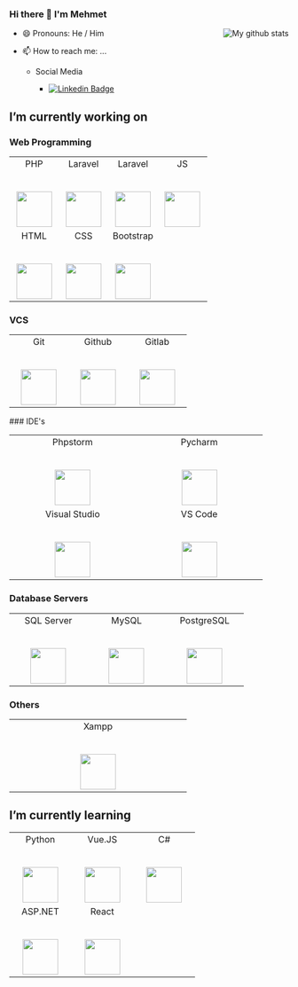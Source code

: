 ### Hi there 👋 I'm Mehmet


<img align="right" src="https://github-readme-stats.vercel.app/api?username=MHMTTPRLK&show_icons=true&line_height=50&theme=tokyonight" alt="My github stats" /></a>

- 😄 Pronouns: He / Him

- 📫 How to reach me: ...


  - Social Media

    - [![Linkedin Badge](https://img.shields.io/badge/-mehmetparlak-blue?style=flat-square&logo=Linkedin&logoColor=white&link=https://www.linkedin.com/in/mehmet-parlak/)](https://www.linkedin.com/in/mehmet-parlak/)







## I’m currently working on

### Web Programming 

<table>
  <tbody>
    <tr valign="top">
      <td width="25%" align="center">
        <span>PHP</span><br><br><br>
        <img height="64px" src="https://cdn.svgporn.com/logos/php.svg">
      </td>
      <td width="25%" align="center">
        <span>Laravel</span><br><br><br>
        <img height="64px" src="https://cdn.svgporn.com/logos/laravel.svg">
      </td>
	<td width="25%" align="center">
        <span>Laravel</span><br><br><br>
        <img height="64px" src="https://cdn.svgporn.com/logos/codeigniter.svg">
      </td>
      <td width="25%" align="center">
        <span>JS</span><br><br><br>
        <img height="64px" src="https://cdn.svgporn.com/logos/javascript.svg">
      </td>
    </tr>
    <tr valign="top">
      <td width="25%" align="center">
        <span>HTML</span><br><br><br>
        <img height="64px" src="https://cdn.svgporn.com/logos/html-5.svg">
      </td>	
      <td width="25%" align="center">
        <span>CSS</span><br><br><br>
        <img height="64px" src="https://cdn.svgporn.com/logos/css-3.svg">
      </td>
      <td width="25%" align="center">
        <span>Bootstrap</span><br><br><br>
        <img height="64px" src="https://cdn.svgporn.com/logos/bootstrap.svg">
      </td>
    </tr>
  </tbody>
</table>

### VCS 

<table>
  <tbody>
    <tr valign="top">
      <td width="25%" align="center">
        <span>Git</span><br><br><br>
        <img height="64px" src="https://cdn.svgporn.com/logos/git.svg">
      </td>
      <td width="25%" align="center">
        <span>Github</span><br><br><br>
        <img height="64px" src="https://cdn.svgporn.com/logos/github-icon.svg">
      </td>
       <td width="25%" align="center">
        <span>Gitlab</span><br><br><br>
        <img height="64px" src="https://cdn.svgporn.com/logos/gitlab.svg">
      </td>
    </tr>
  </tbody>
</table>
### IDE's

<table>
  <tbody>
    <tr valign="top">
      <td width="25%" align="center">
        <span>Phpstorm</span><br><br><br>
        <img height="64px" src="https://cdn.svgporn.com/logos/phpstorm.svg">
      </td>
      <td width="25%" align="center">
        <span>Pycharm</span><br><br><br>
        <img height="64px" src="https://cdn.svgporn.com/logos/pycharm.svg">
      </td>
    </tr>
        <tr valign="top">
	<td width="25%" align="center">
        <span>Visual Studio</span><br><br><br>
        <img height="64px" src="https://cdn.svgporn.com/logos/visual-studio.svg">
      </td>
      <td width="25%" align="center">
        <span>VS Code</span><br><br><br>
        <img height="64px" src="https://cdn.svgporn.com/logos/visual-studio-code.svg">
      </td> 
    </tr>
  </tbody>
</table>

### Database Servers

<table>
  <tbody>
    <tr valign="top">
      <td width="25%" align="center">
        <span>SQL Server</span><br><br><br>
        <img height="64px" src="https://cdn.svgporn.com/logos/buffer.svg">
      </td>
      <td width="25%" align="center">
        <span>MySQL</span><br><br><br>
        <img height="64px" src="https://cdn.svgporn.com/logos/mysql.svg">
      </td>
	<td width="25%" align="center">
        <span>PostgreSQL</span><br><br><br>
        <img height="64px" src="https://cdn.svgporn.com/logos/postgresql.svg">
      </td>
    </tr>
  </tbody>
</table>

### Others

<table>
  <tbody>
    <tr valign="top">
      <td width="25%" align="center">
        <span>Xampp</span><br><br><br>
        <img height="64px" src="https://cdn.svgporn.com/logos/xampp.svg">
      </td>
    </tr>
  </tbody>
</table>

## I’m currently learning

<table>
  <tbody>
    <tr valign="top">
      <td width="25%" align="center">
        <span>Python</span><br><br><br>
        <img height="64px" src="https://cdn.svgporn.com/logos/python.svg">
      </td>
      <td width="25%" align="center">
        <span>Vue.JS</span><br><br><br>
        <img height="64px" src="https://cdn.svgporn.com/logos/vue.svg">
      </td>
      <td width="25%" align="center">
        <span>C#</span><br><br><br>
        <img height="64px" src="https://cdn.svgporn.com/logos/c-sharp.svg">
      </td>    
    </tr>
        <tr valign="top">
      <td width="25%" align="center">
        <span>ASP.NET</span><br><br><br>
        <img height="64px" src="https://cdn.svgporn.com/logos/dotnet.svg">
      </td>
      <td width="25%" align="center">
        <span>React</span><br><br><br>
        <img height="64px" src="https://cdn.svgporn.com/logos/react.svg">
      </td>
    </tr>
  </tbody>
</table>


